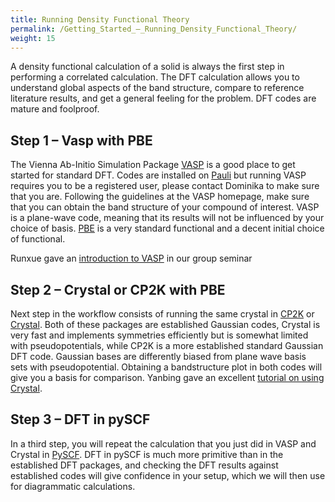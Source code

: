 ```yaml
---
title: Running Density Functional Theory
permalink: /Getting_Started_–_Running_Density_Functional_Theory/
weight: 15
---
```


A density functional calculation of a solid is always the first step in
performing a correlated calculation. The DFT calculation allows you to
understand global aspects of the band structure, compare to reference
literature results, and get a general feeling for the problem. DFT codes
are mature and foolproof.

## Step 1 – Vasp with PBE

The Vienna Ab-Initio Simulation Package [VASP](https://www.vasp.at) is a
good place to get started for standard DFT. Codes are installed on
[Pauli](/Pauli_Cluster_Information "wikilink") but running VASP requires
you to be a registered user, please contact Dominika to make sure that
you are. Following the guidelines at the VASP homepage, make sure that
you can obtain the band structure of your compound of interest. VASP is
a plane-wave code, meaning that its results will not be influenced by
your choice of basis.
[PBE](https://journals.aps.org/prl/abstract/10.1103/PhysRevLett.77.3865)
is a very standard functional and a decent initial choice of functional.

Runxue gave an [introduction to VASP](/tutorials/introduction_to_vasp "wikilink")
in our group seminar

## Step 2 – Crystal or CP2K with PBE

Next step in the workflow consists of running the same crystal in
[CP2K](https://github.com/cp2k/cp2k) or
[Crystal](https://www.crystal.unito.it/index.php). Both of these
packages are established Gaussian codes, Crystal is very fast and
implements symmetries efficiently but is somewhat limited with
pseudopotentials, while CP2K is a more established standard Gaussian DFT
code. Gaussian bases are differently biased from plane wave basis sets
with pseudopotential. Obtaining a bandstructure plot in both codes will
give you a basis for comparison. Yanbing gave an excellent [tutorial on
using Crystal](/tutorials/tutorial_on_using_crystal "wikilink").

## Step 3 – DFT in pySCF

In a third step, you will repeat the calculation that you just did in
VASP and Crystal in [PySCF](https://pyscf.org/). DFT in pySCF is much
more primitive than in the established DFT packages, and checking the
DFT results against established codes will give confidence in your
setup, which we will then use for diagrammatic calculations.